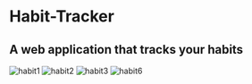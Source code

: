 # Habit-Tracker
## A web application that tracks your habits

![habit1](https://user-images.githubusercontent.com/73795218/175386177-bb1b07e0-5ab6-4fb1-a247-6d4133413e7f.gif)
![habit2](https://user-images.githubusercontent.com/73795218/175537141-e646a954-3c03-4a36-80b4-ba9d69b4f786.gif)
![habit3](https://user-images.githubusercontent.com/73795218/175538919-30a84b26-1842-4a2f-849d-e2c248a6bc8e.gif)
![habit6](https://user-images.githubusercontent.com/73795218/175539589-d7ba76d2-a598-43bc-9143-0700f91e3583.gif)

